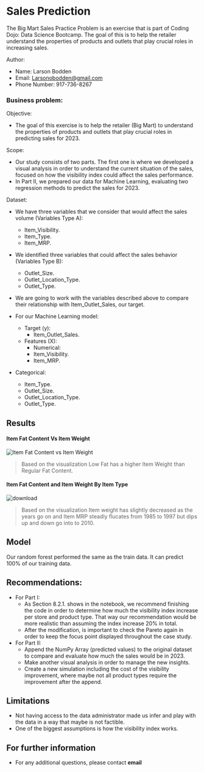 # Sales Prediction 
 The Big Mart Sales Practice Problem is an exercise that is part of Coding Dojo: Data Science Bootcamp. The goal of this is to help the retailer understand     the properties of products and outlets that play crucial roles in increasing sales.

Author: 
-  Name: Larson Bodden
-  Email: Larsonobodden@gmail.com
-  Phone Number: 917-736-8267

### Business problem:

Objective:

 - The goal of this exercise is to help the retailer (Big Mart) to understand the properties of products and outlets that play crucial roles in predicting sales for 2023.


Scope:

- Our study consists of two parts. The first one is where we developed a visual analysis in order to understand the current situation of the sales, focused on how the visibility index could affect the sales performance.
- In Part II, we prepared our data for Machine Learning, evaluating two regression methods to predict the sales for 2023.

Dataset:

- We have three variables that we consider that would affect the sales volume (Variables Type A):
  - Item_Visibility.
  - Item_Type.
  - Item_MRP.

- We identified three variables that could affect the sales behavior (Variables Type B):
  - Outlet_Size.
  - Outlet_Location_Type.
  - Outlet_Type.

- We are going to work with the variables described above to compare their relationship with Item_Outlet_Sales, our target.

- For our Machine Learning model:
  - Target (y):
    - Item_Outlet_Sales.
  - Features (X):
    - Numerical:
    - Item_Visibility.
    - Item_MRP.
- Categorical:
    - Item_Type.
    - Outlet_Size.
    - Outlet_Location_Type.
    - Outlet_Type.
    

## Results


#### Item Fat Content Vs Item Weight

![Item Fat Content vs Item Weight](https://user-images.githubusercontent.com/107776771/182735938-08c8cd4d-df68-4568-bd29-3960175a056c.png)

> Based on the visualization Low Fat has a higher Item Weight than Regular Fat Content. 

#### Item Fat Content and Item Weight By Item Type

![download](https://user-images.githubusercontent.com/107776771/182736380-edf2dbbe-097a-41ee-8500-66ad40aa45b5.png)

> Based on the visualization Item weight has slightly decreased as the years go on and Item MRP steadly flucates from 1985 to 1997 but dips up and down go into to 2010.

## Model

Our random forest performed the same as the train data. It can predict 100% of our training data.


## Recommendations:

- For Part I:
  - As Section 8.2.1. shows in the notebook, we recommend finishing the code in order to determine how much the visibility index increase per store and product type. That way our recommendation would be more realistic than assuming the index increase 20% in total.
  - After the modification, is important to check the Pareto again in order to keep the focus point displayed throughout the case study.
- For Part II:
  - Append the NumPy Array (predicted values) to the original dataset to compare and evaluate how much the sales would be in 2023.
  - Make another visual analysis in order to manage the new insights.
  - Create a new simulation including the cost of the visibility improvement, where maybe not all product types require the improvement after the append.


## Limitations 

-  Not having access to the data administrator made us infer and play with the data in a way that maybe is not factible.
-  One of the biggest assumptions is how the visibility index works.


## For further information

- For any additional questions, please contact **email**
